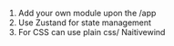 1. Add your own module upon the /app
2. Use Zustand for state management
3. For CSS can use plain css/ Naitivewind
